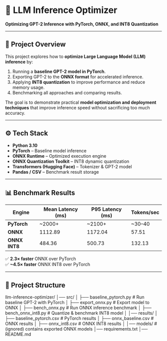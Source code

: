 # 🚀 LLM Inference Optimizer  
**Optimizing GPT-2 Inference with PyTorch, ONNX, and INT8 Quantization**  

---

## 📖 Project Overview  
This project explores how to **optimize Large Language Model (LLM) inference** by:  
1. Running a **baseline GPT-2 model in PyTorch**.  
2. Exporting GPT-2 to the **ONNX format** for accelerated inference.  
3. Applying **INT8 quantization** to improve performance and reduce memory usage.  
4. Benchmarking all approaches and comparing results.  

The goal is to demonstrate practical **model optimization and deployment techniques** that improve inference speed without sacrificing too much accuracy.  

---

## ⚙️ Tech Stack  
- **Python 3.10**  
- **PyTorch** – Baseline model inference  
- **ONNX Runtime** – Optimized execution engine  
- **ONNX Quantization Toolkit** – INT8 dynamic quantization  
- **Transformers (Hugging Face)** – Tokenizer & GPT-2 model  
- **Pandas / CSV** – Benchmark result storage  

---

## 📊 Benchmark Results  

| Engine       | Mean Latency (ms) | P95 Latency (ms) | Tokens/sec |
|--------------|------------------|------------------|------------|
| **PyTorch**  | ~2000+           | ~2100+           | ~30–40     |
| **ONNX**     | 1112.89          | 1172.04          | 57.51      |
| **ONNX INT8**| 484.36           | 500.73           | 132.13     |

✅ **2.3× faster** ONNX over PyTorch  
✅ **~4.5× faster** ONNX INT8 over PyTorch  

---

## 📂 Project Structure

llm-inference-optimizer/
│── src/
│ ├── baseline_pytorch.py # Run baseline GPT-2 with PyTorch
│ ├── export_onnx.py # Export model to ONNX
│ ├── bench_onnx.py # Run ONNX inference benchmark
│ ├── bench_onnx_int8.py # Quantize & benchmark INT8 model
│
│── results/
│ ├── baseline_pytorch.csv # PyTorch results
│ ├── onnx_baseline.csv # ONNX results
│ ├── onnx_int8.csv # ONNX INT8 results
│
│── models/ # (ignored) contains exported ONNX models
│── requirements.txt
│── README.md
